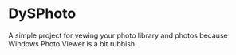 # DySPhoto
A simple project for vewing your photo library and photos because Windows Photo Viewer is a bit rubbish.
